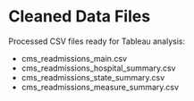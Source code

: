 # Cleaned Data Files

Processed CSV files ready for Tableau analysis:
- cms_readmissions_main.csv
- cms_readmissions_hospital_summary.csv
- cms_readmissions_state_summary.csv
- cms_readmissions_measure_summary.csv
